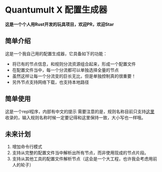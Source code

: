 # Quantumult X 配置生成器

**这是一个个人用Rust开发的玩具项目，欢迎PR，欢迎Star**

## 简单介绍
这是一个我自己用的配置生成器，它具备如下的功能：
- 将已有的节点信息，和规则分流资源组合起来，形成一个配置文件
- 在配置文件当中，每一个分流都可以单独选择全量的节点
- 虽然这样让每一个分流变的巨长无比，但是单独控制真的很重要！
- 另外节点支持网络下载，也支持本地路径

## 简单使用
这是一个repl程序，内部有中文的提示
需要注意的是，规则名称目前只支持[这里](https://github.com/blackmatrix7/ios_rule_script/tree/master/rule/QuantumultX)收录的，输入规则名称时候一定要记得和这里保持一致，大小写也一样哦。

## 未来计划
1. 增加命令行模式
2. 支持从完整的配置文件当中解析出所有节点，而非使用现成的节点片段。
3. 支持从其他工具的配置文件解析节点（这会是一个大工程，也许我会考虑用前人的轮子）